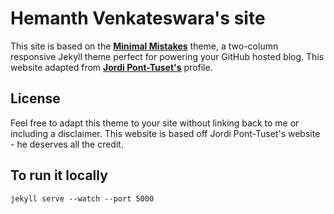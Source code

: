 # Hemanth Venkateswara's site

This site is based on the **[Minimal Mistakes](http://mmistakes.github.io/minimal-mistakes)** theme, a two-column responsive Jekyll theme perfect for powering your GitHub hosted blog. This website adapted from **[Jordi Pont-Tuset's](https://github.com/jponttuset/jponttuset.github.io)**  profile.


## License

Feel free to adapt this theme to your site without linking back to me or including a disclaimer. This website is based off Jordi Pont-Tuset's website - he deserves all the credit.

## To run it locally
```
jekyll serve --watch --port 5000
```
